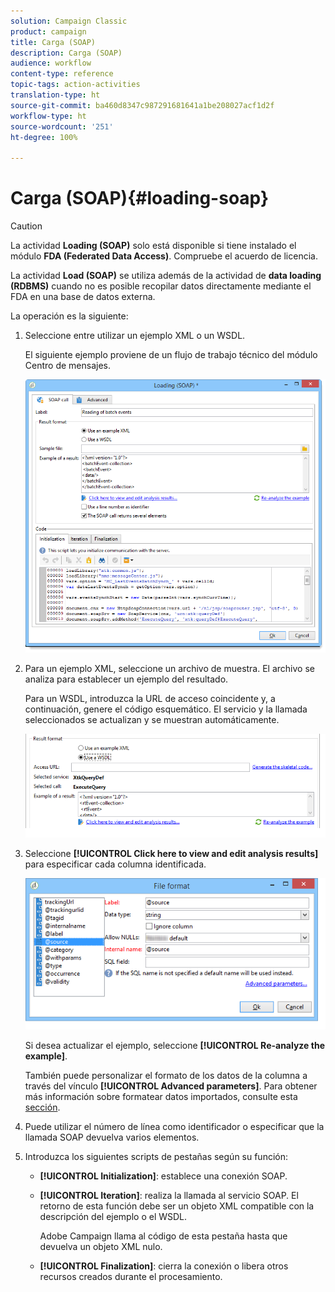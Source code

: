 ```yaml
---
solution: Campaign Classic
product: campaign
title: Carga (SOAP)
description: Carga (SOAP)
audience: workflow
content-type: reference
topic-tags: action-activities
translation-type: ht
source-git-commit: ba460d8347c987291681641a1be208027acf1d2f
workflow-type: ht
source-wordcount: '251'
ht-degree: 100%

---
```



# Carga (SOAP){#loading-soap}

>[!CAUTION]
>
>La actividad **Loading (SOAP)** solo está disponible si tiene instalado el módulo **FDA (Federated Data Access)**. Compruebe el acuerdo de licencia.

La actividad **Load (SOAP)** se utiliza además de la actividad de **data loading (RDBMS)** cuando no es posible recopilar datos directamente mediante el FDA en una base de datos externa.

La operación es la siguiente:

1. Seleccione entre utilizar un ejemplo XML o un WSDL.

   El siguiente ejemplo proviene de un flujo de trabajo técnico del módulo Centro de mensajes.

   ![](assets/load_soap_002.png)

1. Para un ejemplo XML, seleccione un archivo de muestra. El archivo se analiza para establecer un ejemplo del resultado.

   Para un WSDL, introduzca la URL de acceso coincidente y, a continuación, genere el código esquemático. El servicio y la llamada seleccionados se actualizan y se muestran automáticamente.

   ![](assets/soap_load_003.png)

1. Seleccione **[!UICONTROL Click here to view and edit analysis results]** para especificar cada columna identificada.

   ![](assets/soap_load_001.png)

   Si desea actualizar el ejemplo, seleccione **[!UICONTROL Re-analyze the example]**.

   También puede personalizar el formato de los datos de la columna a través del vínculo **[!UICONTROL Advanced parameters]**. Para obtener más información sobre formatear datos importados, consulte esta [sección](../../platform/using/executing-import-jobs.md).

1. Puede utilizar el número de línea como identificador o especificar que la llamada SOAP devuelva varios elementos.
1. Introduzca los siguientes scripts de pestañas según su función:

   * **[!UICONTROL Initialization]**: establece una conexión SOAP.
   * **[!UICONTROL Iteration]**: realiza la llamada al servicio SOAP. El retorno de esta función debe ser un objeto XML compatible con la descripción del ejemplo o el WSDL.

      Adobe Campaign llama al código de esta pestaña hasta que devuelva un objeto XML nulo.

   * **[!UICONTROL Finalization]**: cierra la conexión o libera otros recursos creados durante el procesamiento.

